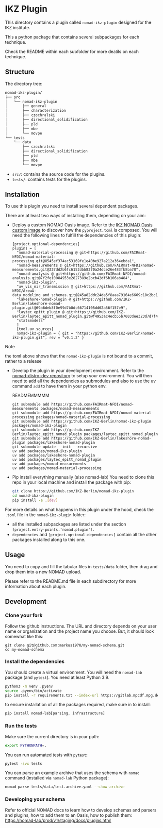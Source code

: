# IKZ Plugin

This directory contains a plugin called `nomad-ikz-plugin` designed for the IKZ institute.

This a python package that contains several subpackages for each technique.

Check the README within each subfolder for more deatils on each technique.

## Structure

The directory tree:

```bash
nomad-ikz-plugin/
├── src
│   └── nomad-ikz-plugin
│       ├── general
│       ├── characterization
│       ├── czochralski
│       ├── directional_solidification
│       ├── pld
│       ├── mbe
│       └── movpe
└── tests
    └── data
        ├── czochralski
        ├── directional_solidification
        ├── pld
        ├── mbe
        └── movpe
```

- `src/`: contains the source code for the plugins.
- `tests/`: contains tests for the plugins.

## Installation

To use this plugin you need to install several dependent packages.

There are at least two ways of installing them, depending on your aim:

- Deploy a custom NOMAD Oasis image.
  Refer to the [IKZ NOMAD Oasis custom image](https://github.com/IKZ-Berlin/nomad-oasis-ikz/tree/main) to discover how the `pyproject.toml` is composed.
  You will need the following lines to fulfill the dependencies of this plugin:

  ```
  [project.optional-dependencies]
  plugins = [
    "nomad-material-processing @ git+https://github.com/FAIRmat-NFDI/nomad-material-processing.git@8545ef374ac53169fe1e40be927a212a364ebda1",
    "nomad-measurements @ git+https://github.com/FAIRmat-NFDI/nomad-measurements.git@237dd2b6fc6152dbb8370a24dce26e483fb8ba78",
    "nomad-analysis @ git+https://github.com/FAIRmat-NFDI/nomad-analysis.git@7f2fe10084953e2827389e2bcb42df6b106ab484",
    "nomad-ikz-plugin",
    "uv_vis_nir_transmission @ git+https://github.com/FAIRmat-NFDI/AreaA-data_modeling_and_schemas.git@245a82ddc24da5f8aaa79164e6669c18c2bc1572#subdirectory=transmission/transmission_plugin/uv_vis_nir_transmission_plugin",
    "lakeshore-nomad-plugin @ git+https://github.com/IKZ-Berlin/lakeshore-nomad-plugin.git@69a6deb3f0e99d7b0dc66714105dd62a56f157e9",
    "laytec_epitt_plugin @ git+https://github.com/IKZ-Berlin/laytec_epitt_nomad_plugin.git@f4953ac4ecb55b7003dee323d7d7f473e49ab4e3",
    "statsmodels" 
    ]
    [tool.uv.sources]
    nomad-ikz-plugin = { git = "https://github.com/IKZ-Berlin/nomad-ikz-plugin.git", rev = "v0.1.2" }
  ```
  
> [!NOTE]
> the toml above shows that the `nomad-ikz-plugin` is not bound to a commit, rather to a release

- Develop the plugin in your development environment.
  Refer to the [nomad-distro-dev repository](https://github.com/FAIRmat-NFDI/nomad-distro-dev) to setup your environment.
  You will then need to add all the dependencies as submodules and also to use the uv command `add` to have them in your python env.


    READMEMMMMM



  ```
  git submodule add https://github.com/FAIRmat-NFDI/nomad-measurements packages/nomad-measurements
  git submodule add https://github.com/FAIRmat-NFDI/nomad-material-processing packages/nomad-material-processing
  git submodule add https://github.com/IKZ-Berlin/nomad-ikz-plugin packages/nomad-ikz-plugin
  git submodule add https://github.com/IKZ-Berlin/laytec_epitt_nomad_plugin packages/laytec_epitt_nomad_plugin
  git submodule add https://github.com/IKZ-Berlin/lakeshore-nomad-plugin packages/lakeshore-nomad-plugin
  git submodule update --init --recursive
  uv add packages/nomad-ikz-plugin
  uv add packages/lakeshore-nomad-plugin
  uv add packages/laytec_epitt_nomad_plugin
  uv add packages/nomad-measurements
  uv add packages/nomad-material-processing 
  ```

- Pip install everything manually (also nomad-lab)
    You need to clone this repo in your local machine and install the package with pip:

    ```bash
    git clone https://github.com/IKZ-Berlin/nomad-ikz-plugin
    cd nomad-ikz-plugin
    pip install -e .[dev]
    ```

For more details on what happens in this plugin under the hood, check the `.toml` file in the `nomad-ikz-plugin` folder:

- all the installed subpackages are listed under the section `[project.entry-points.'nomad.plugin']`.
- `dependencies` and `[project.optional-dependencies]` contain all the other packages installed along to this one.

## Usage

You need to copy and fill the tabular files in `tests/data` folder, then drag and drop them into a new NOMAD upload.

Please refer to the README.md file in each subdirectory for more information about each plugin.

## Development

### Clone your fork

Follow the github instructions. The URL and directory depends on your user name or organization and the
project name you choose. But, it should look somewhat like this:

```
git clone git@github.com:markus1978/my-nomad-schema.git
cd my-nomad-schema
```

### Install the dependencies

You should create a virtual environment. You will need the `nomad-lab` package (and `pytest`).
You need at least Python 3.9.

```sh
python3 -m venv .pyenv
source .pyenv/bin/activate
pip install -r requirements.txt --index-url https://gitlab.mpcdf.mpg.de/api/v4/projects/2187/packages/pypi/simple
```

to ensure installation of all the packages required, make sure in to install:

```sh
pip install nomad-lab[parsing, infrastructure]
```

### Run the tests

Make sure the current directory is in your path:

```sh
export PYTHONPATH=.
```

You can run automated tests with `pytest`:

```sh
pytest -svx tests
```

You can parse an example archive that uses the schema with `nomad` command
(installed via `nomad-lab` Python package):

```sh
nomad parse tests/data/test.archive.yaml --show-archive
```

### Developing your schema

Refer to official NOMAD docs to learn how to develop schemas and parsers and plugins, how to add them to an Oasis, how to publish them: <https://nomad-lab/prod/v1/staging/docs/plugins.html>
